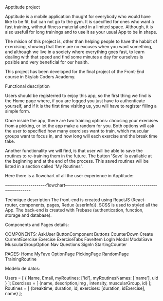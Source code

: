 
Apptitude project

Apptitude is a mobile application thought for everybody who would have like to be fit, but can not go to the gym. It is specified for ones who want a fast training, without fitness material and in a limited space. Although, it is also usefull for long trainings and to use it as your usual App to be in shape.

The mision of this project is, other than helping people to have the habbit of exercising, showing that there are no excuses when you want something, and although we live in a society where everything goes fast, to learn dealing with that speed and find some minutes a day for ourselves is posible and  very beneficial for our health. 
  
This project has been developed for the final project of the Front-End course in Skylab Coders Academy.  

Functional description

Users should be registerred to enjoy this app, so the first thing we find is the Home page where, if you are logged you just have to authenticate yourself, and if it is the first time visiting us, you will have to register filling a simple form.

Once inside the app, there are two training options: choosing your exercises from a picking, or let the app make a random for you. Both options will ask the user to specified how many exercises want to train, which muscular groups want to focus in, and how long will each exercise and the break time take.

Another functionality we will find, is that user will be able to save the routines to re-training them in the future. The button 'Save' is available at the beginning and at the end of the process. This saved routines will be listed in a section called 'My Routines'.

Here there is a flowchart of all the user experience in Apptitude:

---------------------flowchart------------------------------------------------------------

Technique description
The front-end is created using ReactJS (React-router, components, pages, Redux (userInfo)). 
SCSS is used to styled all the App. 
The back-end is created with Frebase (authentication, function, storage and database).

Components and Pages details:

COMPONENTS:
    AskUser
    ButtonComponent
    Buttons
    CounterDown
    Create
    CurrentExercise
    Exercise
    ExerciseTabs
    FaveItem
    LogIn
    Modal
    ModalSave
    MuscularGroupOption
    Nav
    Questions
    SignIn
    StartingCounter

PAGES:
    Home
    MyFave
    OptionPage
    PickingPage
    RandomPage
    TrainingRoutine

Modelo de datos:

Users = [ { Name, Email, myRoutines: ['id'], myRoutinesNames: ['name'], uid } ];
Exercises = [ {name, description,img , intensity, muscularGroup, id} ];
Routines = [ {breaktime, duration, id, exercises: [duration, idExercise], name} ];